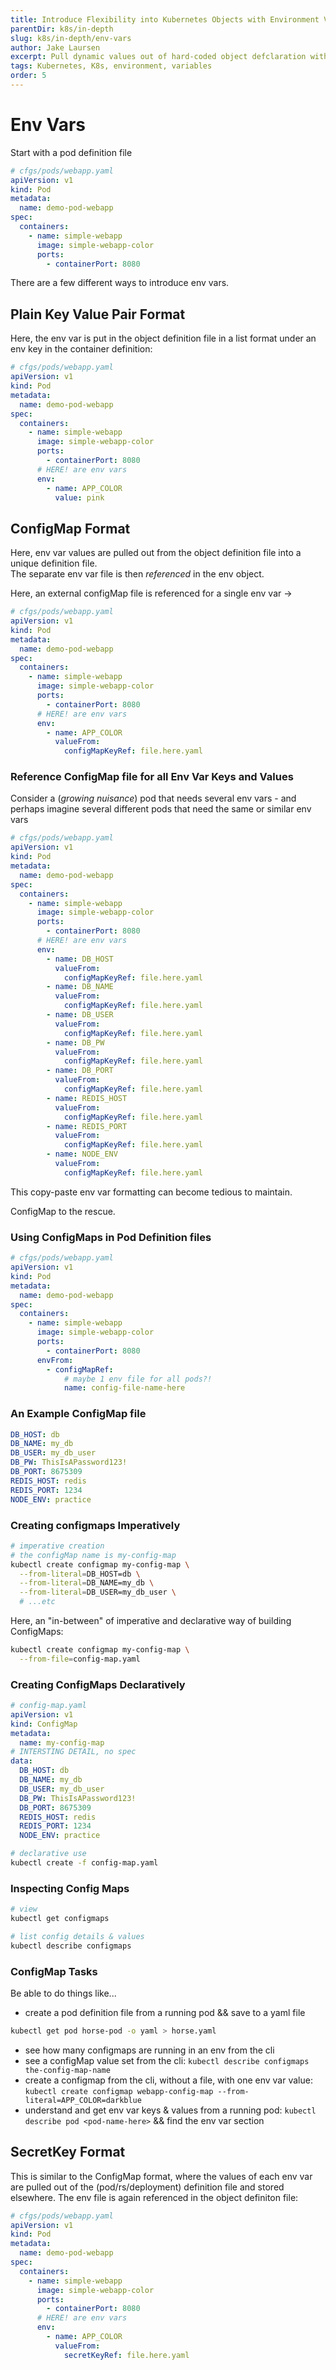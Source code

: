 ```yaml
---
title: Introduce Flexibility into Kubernetes Objects with Environment Variables
parentDir: k8s/in-depth
slug: k8s/in-depth/env-vars
author: Jake Laursen
excerpt: Pull dynamic values out of hard-coded object defclaration with Environment Variables
tags: Kubernetes, K8s, environment, variables
order: 5
---
```


# Env Vars
Start with a pod definition file
```yaml
# cfgs/pods/webapp.yaml
apiVersion: v1
kind: Pod
metadata:
  name: demo-pod-webapp
spec:
  containers:
    - name: simple-webapp
      image: simple-webapp-color
      ports:
        - containerPort: 8080
```

There are a few different ways to introduce env vars.  

## Plain Key Value Pair Format
Here, the env var is put in the object definition file in a list format under an env key in the container definition:
```yaml
# cfgs/pods/webapp.yaml
apiVersion: v1
kind: Pod
metadata:
  name: demo-pod-webapp
spec:
  containers:
    - name: simple-webapp
      image: simple-webapp-color
      ports:
        - containerPort: 8080
      # HERE! are env vars
      env:
        - name: APP_COLOR
          value: pink
```

## ConfigMap Format
Here, env var values are pulled out from the object definition file into a unique definition file.  
The separate env var file is then _referenced_ in the env object. 

Here, an external configMap file is referenced for a single env var ->
```yaml
# cfgs/pods/webapp.yaml
apiVersion: v1
kind: Pod
metadata:
  name: demo-pod-webapp
spec:
  containers:
    - name: simple-webapp
      image: simple-webapp-color
      ports:
        - containerPort: 8080
      # HERE! are env vars
      env:
        - name: APP_COLOR
          valueFrom:
            configMapKeyRef: file.here.yaml
```

### Reference ConfigMap file for all Env Var Keys and Values
Consider a (_growing nuisance_) pod that needs several env vars - and perhaps imagine several different pods that need the same or similar env vars
```yaml
# cfgs/pods/webapp.yaml
apiVersion: v1
kind: Pod
metadata:
  name: demo-pod-webapp
spec:
  containers:
    - name: simple-webapp
      image: simple-webapp-color
      ports:
        - containerPort: 8080
      # HERE! are env vars
      env:
        - name: DB_HOST
          valueFrom:
            configMapKeyRef: file.here.yaml
        - name: DB_NAME
          valueFrom:
            configMapKeyRef: file.here.yaml
        - name: DB_USER
          valueFrom:
            configMapKeyRef: file.here.yaml
        - name: DB_PW
          valueFrom:
            configMapKeyRef: file.here.yaml
        - name: DB_PORT
          valueFrom:
            configMapKeyRef: file.here.yaml
        - name: REDIS_HOST
          valueFrom:
            configMapKeyRef: file.here.yaml
        - name: REDIS_PORT
          valueFrom:
            configMapKeyRef: file.here.yaml
        - name: NODE_ENV
          valueFrom:
            configMapKeyRef: file.here.yaml
```

This copy-paste env var formatting can become tedious to maintain.  

ConfigMap to the rescue.  

### Using ConfigMaps in Pod Definition files
```yaml
# cfgs/pods/webapp.yaml
apiVersion: v1
kind: Pod
metadata:
  name: demo-pod-webapp
spec:
  containers:
    - name: simple-webapp
      image: simple-webapp-color
      ports:
        - containerPort: 8080
      envFrom:
        - configMapRef:
            # maybe 1 env file for all pods?! 
            name: config-file-name-here
```

### An Example ConfigMap file
```yaml
DB_HOST: db
DB_NAME: my_db
DB_USER: my_db_user
DB_PW: ThisIsAPassword123!
DB_PORT: 8675309
REDIS_HOST: redis
REDIS_PORT: 1234
NODE_ENV: practice
```

### Creating configmaps Imperatively
```bash
# imperative creation
# the configMap name is my-config-map
kubectl create configmap my-config-map \
  --from-literal=DB_HOST=db \
  --from-literal=DB_NAME=my_db \
  --from-literal=DB_USER=my_db_user \
  # ...etc
```

Here, an "in-between" of imperative and declarative way of building ConfigMaps:
```bash
kubectl create configmap my-config-map \
  --from-file=config-map.yaml
```

### Creating ConfigMaps Declaratively
```yaml
# config-map.yaml
apiVersion: v1
kind: ConfigMap
metadata:
  name: my-config-map
# INTERSTING DETAIL, no spec
data:
  DB_HOST: db
  DB_NAME: my_db
  DB_USER: my_db_user
  DB_PW: ThisIsAPassword123!
  DB_PORT: 8675309
  REDIS_HOST: redis
  REDIS_PORT: 1234
  NODE_ENV: practice
```

```bash
# declarative use
kubectl create -f config-map.yaml
```

### Inspecting Config Maps
```bash
# view
kubectl get configmaps

# list config details & values
kubectl describe configmaps
```

### ConfigMap Tasks
Be able to do things like...
- create a pod definition file from a running pod && save to a yaml file
```bash
kubectl get pod horse-pod -o yaml > horse.yaml
```
- see how many configmaps are running in an env from the cli
- see a configMap value set from the cli: `kubectl describe configmaps the-config-map-name`
- create a configmap from the cli, without a file, with one env var value: `kubectl create configmap webapp-config-map --from-literal=APP_COLOR=darkblue`
- understand and get env var keys & values from a running pod: `kubectl describe pod <pod-name-here>` && find the env var section


## SecretKey Format
This is similar to the ConfigMap format, where the values of each env var are pulled out of the (pod/rs/deployment) definition file and stored elsewhere. The env file is again referenced in the object definiton file:  
```yaml
# cfgs/pods/webapp.yaml
apiVersion: v1
kind: Pod
metadata:
  name: demo-pod-webapp
spec:
  containers:
    - name: simple-webapp
      image: simple-webapp-color
      ports:
        - containerPort: 8080
      # HERE! are env vars
      env:
        - name: APP_COLOR
          valueFrom:
            secretKeyRef: file.here.yaml
```